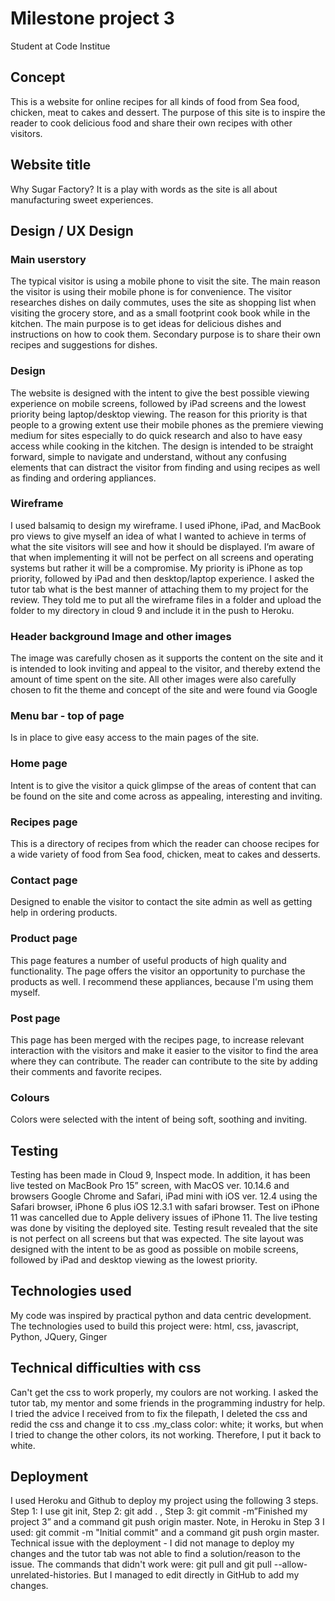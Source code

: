 # Milestone project 3
Student at Code Institue

## Concept
This is a website for online recipes for all kinds of food from Sea food, chicken, meat to cakes and dessert.
The purpose of this site is to inspire the reader to cook delicious food and share their own recipes with other visitors.

## Website title
Why Sugar Factory? It is a play with words as the site is all about manufacturing sweet experiences.

## Design / UX Design

### Main userstory
The typical visitor is using a mobile phone to visit the site.
The main reason the visitor is using their mobile phone is for convenience. 
The visitor researches dishes on daily commutes, uses the site as shopping list when visiting the grocery store, and as a small footprint cook book while in the kitchen.
The main purpose is to get ideas for delicious dishes and instructions on how to cook them.
Secondary purpose is to share their own recipes and suggestions for dishes.

### Design
The website is designed with the intent to give the best possible viewing experience on mobile screens, followed by iPad screens and the lowest priority being laptop/desktop viewing.
The reason for this priority is that people to a growing extent use their mobile phones as the premiere viewing medium for sites especially to do quick research and also to have easy access while cooking in the kitchen.
The design is intended to be straight forward, simple to navigate and understand, without any confusing elements that can distract the visitor from finding and using recipes as well as finding and ordering appliances.

### Wireframe
I used balsamiq to design my wireframe. I used iPhone, iPad, and MacBook pro views to give myself an idea of what I wanted to achieve in terms of what the site visitors will see and how it should be displayed.
I’m aware of that when implementing it will not be perfect on all screens and operating systems but rather it will be a compromise.
My priority is iPhone as top priority, followed by iPad and then desktop/laptop experience.
I asked the tutor tab what is the best manner of attaching them to my project for the review. They told me to put all the wireframe files in a folder and upload the folder to my directory in cloud 9 and include it in the push to Heroku.

### Header background Image and other images
The image was carefully chosen as it supports the content on the site and it is intended to look inviting and appeal to the visitor, and thereby extend the amount of time spent on the site.
All other images were also carefully chosen to fit the theme and concept of the site and were found via Google

### Menu bar - top of page
Is in place to give easy access to the main pages of the site.

### Home page
Intent is to give the visitor a quick glimpse of the areas of content that can be found on the site and come across as appealing, interesting and inviting.

### Recipes page
This is a directory of recipes from which the reader can choose recipes for a wide variety of food
from Sea food, chicken, meat to cakes and desserts.

### Contact page
Designed to enable the visitor to contact the site admin as well as getting help in ordering products.

### Product page
This page features a number of useful products of high quality and functionality.
The page offers the visitor an opportunity to purchase the products as well. 
I recommend these appliances, because I'm using them myself.

### Post page
This page has been merged with the recipes page, to increase relevant interaction with the visitors and make it easier to the visitor to find the area where they can contribute.
The reader can contribute to the site by adding their comments and favorite recipes. 

### Colours
Colors were selected with the intent of being soft, soothing and inviting.

## Testing 
Testing has been made in Cloud 9, Inspect mode.
In addition, it has been live tested on MacBook Pro 15” screen, with MacOS ver. 10.14.6 and browsers Google Chrome and Safari, iPad mini with iOS ver. 12.4 using the Safari browser, iPhone 6 plus iOS 12.3.1 with safari browser. Test on iPhone 11 was cancelled due to Apple delivery issues of iPhone 11.
The live testing was done by visiting the deployed site. 
Testing result revealed that the site is not perfect on all screens but that was expected.
The site layout was designed with the intent to be as good as possible on mobile screens, followed by iPad and desktop viewing as the lowest priority.

## Technologies used
My code was inspired by practical python and data centric development.
The technologies used to build this project were:
html, css, javascript, Python, JQuery, Ginger

## Technical difficulties with css
Can't get the css to work properly, my coulors are not working.
I asked the tutor tab, my mentor and some friends in the programming industry for help. 
I tried the advice I received from to fix the filepath, I deleted the css and redid the css
and change it to css .my_class color: white; it works, but when I tried to change the other colors, its not working. 
Therefore, I put it back to white.

##  Deployment
I used Heroku and Github to deploy my  project using the following 3 steps. 
Step 1: I use git init, 
Step 2: git add . , 
Step 3: git  commit  -m”Finished my project 3” and a command git push origin master. 
Note, in Heroku in Step 3 I used: git  commit  -m "Initial commit" and a command git push orgin master.
Technical issue with the deployment - I did not manage to deploy my changes and the tutor tab was not able to find a solution/reason to the issue.
The commands that didn't work were: git pull and git pull --allow-unrelated-histories.
But I managed to edit directly in GitHub to add my changes.
